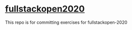 # [fullstackopen2020](https://fullstackopen.com/)
This repo is for committing exercises for fullstackopen-2020
